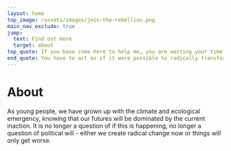 ```yaml
---
layout: home
top_image: /assets/images/join-the-rebellion.png
main_nav_exclude: true
jump:
  text: Find out more
  target: about
top_quote: If you have come here to help me, you are wasting your time. But if you have come because your liberation is bound up with mine, then let us work together. - Lilla Watson
end_quote: You have to act as if it were possible to radically transform the world. And you have to do it all the time - Angela Davis
---
```


# About

As young people, we have grown up with the climate and ecological emergency, knowing that our futures will be dominated by the current inaction. It is no longer a question of if this is happening, no longer a question of political will - either we create radical change now or things will only get worse.

